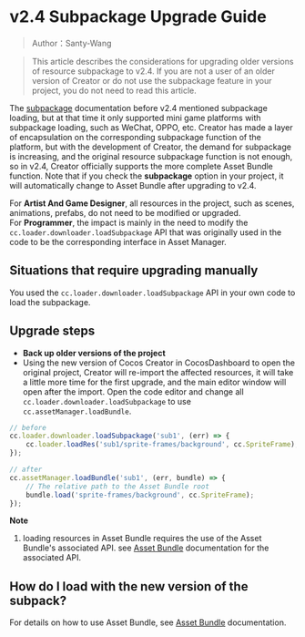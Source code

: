 # v2.4 Subpackage Upgrade Guide

> Author：Santy-Wang

> This article describes the considerations for upgrading older versions of resource subpackage to v2.4. If you are not a user of an older version of Creator or do not use the subpackage feature in your project, you do not need to read this article.

The [subpackage](https://github.com/cocos-creator/creator-docs/blob/e02ac31bab12d3ee767c0549050b0e42bd22bc5b/en/scripting/subpackage.md) documentation before v2.4 mentioned subpackage loading, but at that time it only supported mini game platforms with subpackage loading, such as WeChat, OPPO, etc. Creator has made a layer of encapsulation on the corresponding subpackage function of the platform, but with the development of Creator, the demand for subpackage is increasing, and the original resource subpackage function is not enough, so in v2.4, Creator officially supports the more complete Asset Bundle function. Note that if you check the **subpackage** option in your project, it will automatically change to Asset Bundle after upgrading to v2.4.

For **Artist And Game Designer**, all resources in the project, such as scenes, animations, prefabs, do not need to be modified or upgraded. <br>
For **Programmer**, the impact is mainly in the need to modify the `cc.loader.downloader.loadSubpackage` API that was originally used in the code to be the corresponding interface in Asset Manager.

## Situations that require upgrading manually

You used the `cc.loader.downloader.loadSubpackage` API in your own code to load the subpackage.

## Upgrade steps

- **Back up older versions of the project**
- Using the new version of Cocos Creator in CocosDashboard to open the original project, Creator will re-import the affected resources, it will take a little more time for the first upgrade, and the main editor window will open after the import. Open the code editor and change all `cc.loader.downloader.loadSubpackage` to use `cc.assetManager.loadBundle`.

```js
// before
cc.loader.downloader.loadSubpackage('sub1', (err) => {
    cc.loader.loadRes('sub1/sprite-frames/background', cc.SpriteFrame);
});

// after
cc.assetManager.loadBundle('sub1', (err, bundle) => {
    // The relative path to the Asset Bundle root
    bundle.load('sprite-frames/background', cc.SpriteFrame);
});
```

**Note**
1. loading resources in Asset Bundle requires the use of the Asset Bundle's associated API. see [Asset Bundle](../../../api/en/classes/Bundle.html) documentation for the associated API.

## How do I load with the new version of the subpack?

For details on how to use Asset Bundle, see [Asset Bundle](../scripting/asset-bundle.md) documentation.


